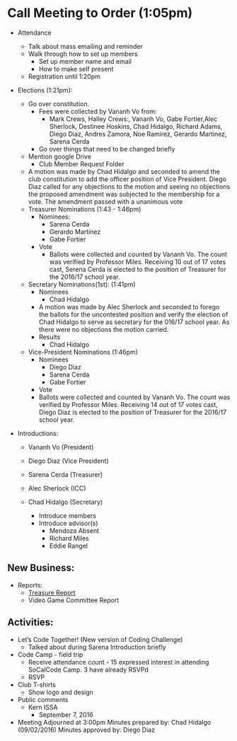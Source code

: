 ---
---
# Call Meeting to Order (1:05pm)
  * Attendance
    - Talk about mass emailing and reminder
    - Walk through how to set up members
      - Set up member name and email
      - How to make self present
    - Registration until 1:20pm
  * Elections (1:21pm):
    - Go over constitution.
      - Fees were collected by Vananh Vo from:
        - Mark Crews, Halley Crews:, Vananh Vo, Gabe Fortier,Alec Sherlock, Destinee Hoskins, Chad Hidalgo, Richard Adams, Diego Diaz, Andres Zamora, Noe Ramirez, Gerardo Martinez, Sarena Cerda
      - Go over things that need to be changed briefly 
    - Mention google Drive
      - Club Member Request Folder
    - A motion was made by Chad Hidalgo and seconded to amend the club
    constitution to add the officer position of Vice President. Diego Diaz called for any objections to the motion and seeing no objections the proposed amendment was subjected to the membership for a vote. The amendment passed with a unanimous vote
    - Treasurer Nominations (1:43 - 1:46pm) 
      - Nominees:
        - Sarena Cerda
        - Gerardo Martinez
        - Gabe Fortier
      - Vote
        - Ballots were collected and counted by Vananh Vo. The
        count was verified by Professor Miles. Receiving 10 out of
        17 votes cast, Serena Cerda is elected to the position of
        Treasurer for the 2016/17 school year. 
    - Secretary Nominations(1st): (1:41pm)
      - Nominees
        - Chad Hidalgo
      - A motion was made by Alec Sherlock and seconded to forego the ballots for the uncontested position and verify the election of Chad Hidalgo to serve as secretary for the 016/17 school year. As there were no objections the motion carried.
      - Results
        - Chad Hidalgo
    - Vice-President Nominations (1:46pm) 
      - Nominees
        - Diego Diaz
        - Sarena Cerda
        - Gabe Fortier
      - Vote
      - Ballots were collected and counted by Vananh Vo. The
        count was verified by Professor Miles. Receiving 14 out of 17 votes cast, Diego Diaz is elected to the position of Treasurer for the 2016/17 school year.

  * Introductions:
    - Vananh Vo (President)
    - Diego Diaz (Vice President)
    - Sarena Cerda (Treasurer)
    - Alec Sherlock (ICC)
    - Chad Hidalgo (Secretary)

      - Introduce members
      - Introduce advisor(s)
        - Mendoza Absent
        - Richard Miles
        - Eddie Rangel
        
## New Business:

  * Reports: 
    - [Treasure Report](https://docs.google.com/spreadsheets/d/1sJV4oCbnSzftXGi_gWaNpjXHrzWlW2MLvBfCd8kbTWQ/edit?usp=sharing)
    - Video Game Committee Report
    
## Activities:

  * Let’s Code Together! (New version of Coding Challenge) 
    - Talked about during Sarena Introduction briefly
  * Code Camp - field trip
    - Receive attendance count - 15 expressed interest in attending SoCalCode
      Camp. 3 have already RSVPd
    - RSVP
  * Club T-shirts
    - Show logo and design
  * Public comments
    - Kern ISSA
      - September 7, 2016 
  * Meeting Adjourned at 3:00pm
Minutes prepared by: Chad Hidalgo (09/02/2016) Minutes approved by: Diego Diaz
